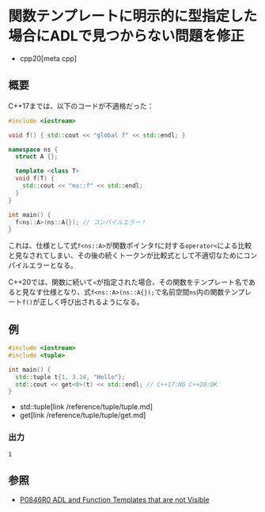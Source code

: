 # 関数テンプレートに明示的に型指定した場合にADLで見つからない問題を修正
* cpp20[meta cpp]

## 概要
C++17までは、以下のコードが不適格だった：

```cpp
#include <iostream>

void f() { std::cout << "global f" << std::endl; }

namespace ns {
  struct A {};

  template <class T>
  void f(T) {
    std::cout << "ns::f" << std::endl;
  }
}

int main() {
  f<ns::A>(ns::A{}); // コンパイルエラー！
}
```

これは、仕様として式`f<ns::A>`が関数ポインタ`f`に対する`operator<`による比較と見なされてしまい、その後の続くトークンが比較式として不適切なためにコンパイルエラーとなる。

C++20では、関数に続いて`<`が指定された場合、その関数をテンプレート名であると見なす仕様となり、式`f<ns::A>(ns::A{});`で名前空間`ns`内の関数テンプレート`f()`が正しく呼び出されるようになる。


## 例
```cpp example
#include <iostream>
#include <tuple>

int main() {
  std::tuple t{1, 3.14, "Hello"};
  std::cout << get<0>(t) << std::endl; // C++17:NG C++20:OK
}
```
* std::tuple[link /reference/tuple/tuple.md]
* get[link /reference/tuple/tuple/get.md]

### 出力
```
1
```

## 参照
- [P0846R0 ADL and Function Templates that are not Visible](http://www.open-std.org/jtc1/sc22/wg21/docs/papers/2017/p0846r0.html)
